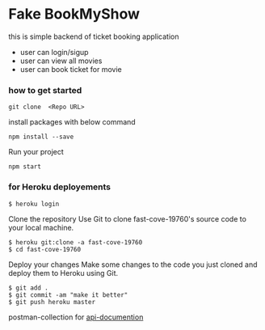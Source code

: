 # Fake BookMyShow

<p> this is simple backend of ticket booking application
</p>

- user can login/sigup
- user can view all movies
- user can book ticket for movie

### how to get started

```
git clone  <Repo URL>
```

install packages with below command

```
npm install --save
```

Run your project

```
npm start
```

### for Heroku deployements

```
$ heroku login
```

Clone the repository
Use Git to clone fast-cove-19760's source code to your local machine.

```
$ heroku git:clone -a fast-cove-19760
$ cd fast-cove-19760
```

Deploy your changes
Make some changes to the code you just cloned and deploy them to Heroku using Git.

```
$ git add .
$ git commit -am "make it better"
$ git push heroku master
```


 postman-collection for [api-documention](https://www.getpostman.com/collections/ea040c5b98162de5ccc7)
